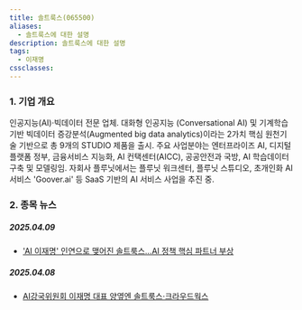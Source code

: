```yaml
---
title: 솔트룩스(065500)
aliases:
  - 솔트룩스에 대한 설명
description: 솔트룩스에 대한 설명
tags:
  - 이재명
cssclasses:
---
```

### 1. 기업 개요
인공지능(AI)·빅데이터 전문 업체. 대화형 인공지능 (Conversational AI) 및 기계학습 기반 빅데이터 증강분석(Augmented big data analytics)이라는 2가치 핵심 원천기술 기반으로 총 9개의 STUDIO 제품을 출시. 주요 사업분야는 엔터프라이즈 AI, 디지털플랫폼 정부, 금융서비스 지능화, AI 컨택센터(AICC), 공공안전과 국방, AI 학습데이터 구축 및 모델링임. 자회사 플루닛에서는 플루닛 워크센터, 플루닛 스튜디오, 초개인화 AI 서비스 'Goover.ai' 등 SaaS 기반의 AI 서비스 사업을 추진 중.

### 2. 종목 뉴스
##### 2025.04.09
- [ 'AI 이재명' 인연으로 맺어진 솔트룩스…AI 정책 핵심 파트너 부상](https://www.asiae.co.kr/article/2025040814130665318)
##### 2025.04.08
 - [AI강국위원회 이재명 대표 양옆엔 솔트룩스·크라우드웍스](https://view.asiae.co.kr/article/2025040809342712594)
